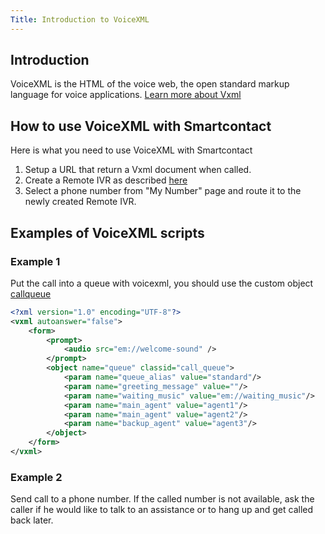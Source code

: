 ```yaml
---
Title: Introduction to VoiceXML
---
```


## Introduction

VoiceXML is the HTML of the voice web, the open standard markup language for voice applications. [Learn more about Vxml](http://www.voicexml.org/tutorials-2/introduction/)

## How to use VoiceXML with Smartcontact

Here is what you need to use VoiceXML with Smartcontact

1. Setup a URL that return a Vxml document when called.
2. Create a Remote IVR as described [here](/pages/call-routing-app/remote-ivr)
3. Select a phone number from "My Number" page and route it to the newly created Remote IVR.

## Examples of VoiceXML scripts


### Example 1
Put the call into a queue with voicexml, you should use the custom object [callqueue](/pages/vxml/objects/callqueue)

```xml
<?xml version="1.0" encoding="UTF-8"?>
<vxml autoanswer="false">
    <form>
        <prompt>
            <audio src="em://welcome-sound" />
        </prompt>
        <object name="queue" classid="call_queue">
            <param name="queue_alias" value="standard"/>
            <param name="greeting_message" value=""/>
            <param name="waiting_music" value="em://waiting_music"/>
            <param name="main_agent" value="agent1"/>
            <param name="main_agent" value="agent2"/>
            <param name="backup_agent" value="agent3"/>
        </object>
    </form>
</vxml>
```


### Example 2

Send call to a phone number. If the called number is not available, ask the caller if he would like to talk to an assistance or to hang up and get called back later.


